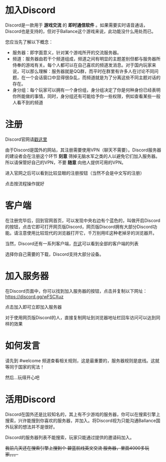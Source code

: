 # 加入Discord

Discord是一款用于 **游戏交流** 的 **即时通信软件** 。如果需要实时语音通话，Discord也是支持的，但对于Ballance这个游戏来说，此功能没什么用处而已。

您应当先了解以下概念：

* 服务器：即字面意义，针对某个游戏所开的交流服务器。
* 频道：服务器由若干个频道组成，频道之间有明显的主题差别但都与服务器所侍奉的游戏有关。每个人都可以在自己喜欢的频道发消息。对于国内玩家来说，可以那么理解：服务器就是QQ群，而平时在群里有许多人在讨论不同问题，在一个会话窗口中显得很杂乱，而频道就是为了分离这些不同主题对话的存在。
* 身分组：每个玩家可以拥有一个身份组，身分组决定了你是何种身份已经表明你所能做的事情，同时，身分组还有可能给予你一些权限，例如查看某些一般人看不到的频道

# 注册

Discord官网请[戳这里](https://discordapp.com/)

由于Discord是国外的网站，其注册需要使用VPN（聊天不需要）。Discord服务器的建设者会在注册这个环节 **刻意** 筛掉无脑水军之类的人以避免它们加入服务器。所以请保管好自己的VPN，不要 **随意** 向他人提供可用的VPN。

进入官网之后可以看到比较显眼的注册按钮（当然不会是中文写的注册）

点击按流程操作就好

# 客户端

在注册完毕后，回到官网首页，可以发现中央右边有个蓝色的，叫做开启Discord的按钮，点击它即可打开网页版Discord，网页版Discord拥有大部分Discord功能。请注意使用比较现代的浏览器打开它，千万别用IE这种老掉牙的浏览器开。

当然，Discord还有一系列客户端，[在这](https://discordapp.com/download)可以看到全部的客户端的列表

选择你自己需要的下载，Discord支持大部分设备。

# 加入服务器

在Discord页面中，你可以找到加入服务器的按钮，点击并复制以下网址：https://discord.gg/wFSCXuz

点击加入即可立即加入服务器

对于使用网页版Discord的人，直接复制网址到浏览器地址栏回车访问可以达到同样的效果

# 如何发言

请先到 #welcome 频道查看相关规则，这是最重要的，服务器规则是底线。这就等同于国家的宪法！

然后...玩得开心吧

# 活用Discord

Discord在国外还是比较知名的，其上有不少游戏的服务器，你可以在搜索引擎上搜索，兴许能搜到你喜欢的服务器，并加入。将Discord视为只能沟通Ballance国外玩家的想法并不是很好。

Discord的服务器列表不能搜索，玩家只能通过提供的邀请码加入。

~~我前几天还在搜索引擎上搜到个 碧蓝航线英文交流 服务器，里面4000多玩家。。。~~

